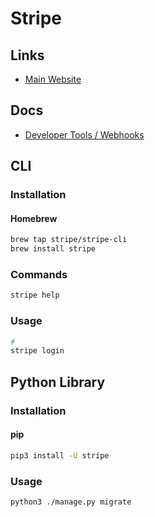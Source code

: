 # Stripe

## Links

- [Main Website](https://stripe.com)

## Docs

- [Developer Tools / Webhooks](https://stripe.com/docs/webhooks/test)

## CLI

### Installation

#### Homebrew

```sh
brew tap stripe/stripe-cli
brew install stripe
```

### Commands

```sh
stripe help
```

### Usage

```sh
#
stripe login
```

<!--
#
stripe listen --forward-to localhost:4242/webhook
stripe listen --forward-to localhost:3000/api/webhooks/stripe

#
stripe listen -f http://localhost:3000/api/webhooks/

#
stripe listen -f http://localhost:52384/api/payments/completed/webhook
stripe listen -f http://localhost:52384/api/payments/succeeded/webhook
stripe listen -f http://localhost:52384/api/payments/failed/webhook

#
stripe customers create

#
stripe trigger payment_intent.succeeded
-->

## Python Library

### Installation

#### pip

```sh
pip3 install -U stripe
```

### Usage

```sh
python3 ./manage.py migrate
```
